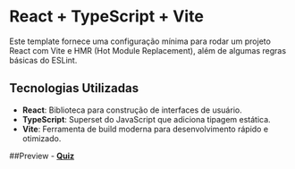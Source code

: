 # React + TypeScript + Vite

Este template fornece uma configuração mínima para rodar um projeto React com Vite e HMR (Hot Module Replacement), além de algumas regras básicas do ESLint.

## Tecnologias Utilizadas

- **React**: Biblioteca para construção de interfaces de usuário.
- **TypeScript**: Superset do JavaScript que adiciona tipagem estática.
- **Vite**: Ferramenta de build moderna para desenvolvimento rápido e otimizado.


##Preview - **[Quiz]([quizreactwill.netlify.app](https://quizreactwill.netlify.app/))**

